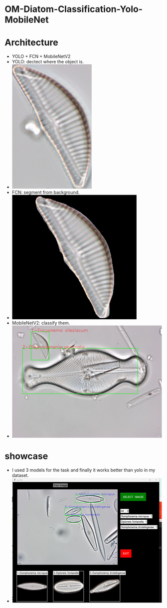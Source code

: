 # OM-Diatom-Classification-Yolo-MobileNet
# Architecture
* YOLO + FCN + MobileNetV2
* YOLO: dectect where the object is.
* ![0](imgs/1.png)
* FCN: segment from background.
* ![0](imgs/2.png)
* MobileNetV2: classify them.
* ![155](imgs/3.png)
# showcase 
* I used 3 models for the task and finally it works better than yolo in my dataset.
* ![Screenshot_1](imgs/4.png)

